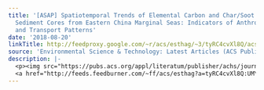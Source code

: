 ```yaml
---
title: '[ASAP] Spatiotemporal Trends of Elemental Carbon and Char/Soot Ratios in Five
  Sediment Cores from Eastern China Marginal Seas: Indicators of Anthropogenic Activities
  and Transport Patterns'
date: '2018-08-20'
linkTitle: http://feedproxy.google.com/~r/acs/esthag/~3/tyRC4cvXl8Q/acs.est.8b00033
source: 'Environmental Science & Technology: Latest Articles (ACS Publications)'
description: |-
  <p><img src="https://pubs.acs.org/appl/literatum/publisher/achs/journals/content/esthag/0/esthag.ahead-of-print/acs.est.8b00033/20180820/images/medium/es-2018-00033p_0004.gif" alt="TOC Graphic"/></p><div><cite>Environmental Science & Technology</cite></div><div>DOI: 10.1021/acs.est.8b00033</div><div class="feedflare">
  <a href="http://feeds.feedburner.com/~ff/acs/esthag?a=tyRC4cvXl8Q:UMY8GABDbZo:yIl2AUoC8zA"><img src="http://feeds.feedburner.com/~ff/acs/esthag?d=yIl2AUoC8zA" border="0"></img></a>
---
```

